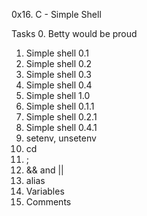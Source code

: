 0x16. C - Simple Shell

Tasks
0. Betty would be proud
1. Simple shell 0.1
2. Simple shell 0.2
3. Simple shell 0.3
4. Simple shell 0.4
5. Simple shell 1.0
6. Simple shell 0.1.1
7. Simple shell 0.2.1
8. Simple shell 0.4.1
9. setenv, unsetenv
10. cd
11. ;
12. && and ||
13. alias
14. Variables
15. Comments
